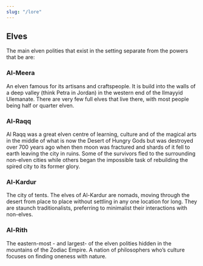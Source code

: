 ```yaml
---
slug: "/lore"
---
```


## Elves

The main elven polities that exist in the setting separate from the powers that be are:

### Al-Meera

An elven famous for its artisans and craftspeople. It is build into the walls of a deep valley (think Petra in Jordan) in the western end of the Ilmayyid Ulemanate. There are very few full elves that live there, with most people being half or quarter elven.

### Al-Raqq

Al Raqq was a great elven centre of learning, culture and of the magical arts in the middle of what is now the Desert of Hungry Gods but was destroyed over 700 years ago when then moon was fractured and shards of it fell to earth leaving the city in ruins. Some of the survivors fled to the surrounding non-elven cities while others began the impossible task of rebuilding the spired city to its former glory.

### Al-Kardur

The city of tents. The elves of Al-Kardur are nomads, moving through the desert from place to place without settling in any one location for long. They are staunch traditionalists, preferring to minimalist their interactions with non-elves.

### Al-Rith

The eastern-most - and largest- of the elven polities hidden in the mountains of the Zodiac Empire. A nation of philosophers who’s culture focuses on finding oneness with nature.
